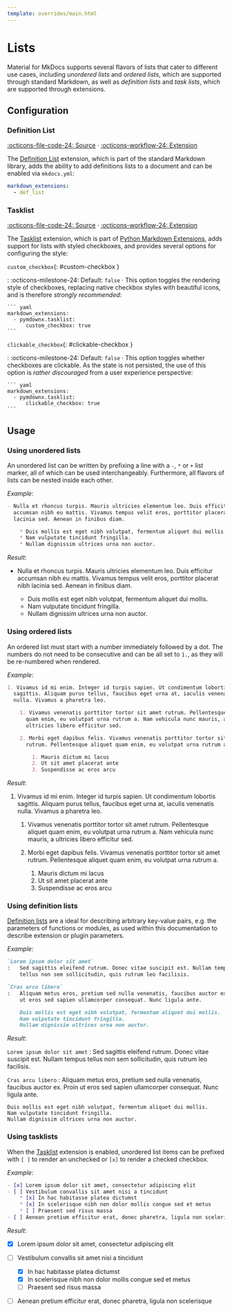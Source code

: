 ```yaml
---
template: overrides/main.html
---
```


# Lists

Material for MkDocs supports several flavors of lists that cater to different
use cases, including _unordered lists_ and _ordered lists_, which are supported
through standard Markdown, as well as _definition lists_ and _task lists_, which
are supported through extensions.

## Configuration

### Definition List

[:octicons-file-code-24: Source][1] · [:octicons-workflow-24: Extension][2]

The [Definition List][2] extension, which is part of the standard Markdown
library, adds the ability to add definitions lists to a document and can be 
enabled via `mkdocs.yml`:

``` yaml
markdown_extensions:
  - def_list
```

  [1]: https://github.com/squidfunk/mkdocs-material/blob/master/src/assets/stylesheets/main/_typeset.scss
  [2]: https://python-markdown.github.io/extensions/definition_lists/

### Tasklist

[:octicons-file-code-24: Source][3] · [:octicons-workflow-24: Extension][4]

The [Tasklist][4] extension, which is part of [Python Markdown Extensions][5], 
adds support for lists with styled checkboxes, and provides several options for 
configuring the style:

`custom_checkbox`{: #custom-checkbox }

:   :octicons-milestone-24: Default: `false` · This option toggles the rendering
    style of checkboxes, replacing native checkbox styles with beautiful icons, 
    and is therefore _strongly recommended_:

    ``` yaml
    markdown_extensions:
      - pymdownx.tasklist:
          custom_checkbox: true
    ```

`clickable_checkbox`{: #clickable-checkbox }

:   :octicons-milestone-24: Default: `false` · This option toggles whether
    checkboxes are clickable. As the state is not persisted, the use of this 
    option is _rather discouraged_ from a user experience perspective:

    ``` yaml
    markdown_extensions:
      - pymdownx.tasklist:
          clickable_checkbox: true
    ```

  [3]: https://github.com/squidfunk/mkdocs-material/blob/master/src/assets/stylesheets/main/extensions/pymdownx/_tasklist.scss
  [4]: https://facelessuser.github.io/pymdown-extensions/extensions/tasklist/
  [5]: https://facelessuser.github.io/pymdown-extensions/

## Usage

### Using unordered lists

An unordered list can be written by prefixing a line with a `-`, `*` or `+`
list marker, all of which can be used interchangeably. Furthermore, all flavors
of lists can be nested inside each other.

_Example_:

``` markdown
- Nulla et rhoncus turpis. Mauris ultricies elementum leo. Duis efficitur
  accumsan nibh eu mattis. Vivamus tempus velit eros, porttitor placerat nibh
  lacinia sed. Aenean in finibus diam.

    * Duis mollis est eget nibh volutpat, fermentum aliquet dui mollis.
    * Nam vulputate tincidunt fringilla.
    * Nullam dignissim ultrices urna non auctor.
```

_Result_:

- Nulla et rhoncus turpis. Mauris ultricies elementum leo. Duis efficitur
  accumsan nibh eu mattis. Vivamus tempus velit eros, porttitor placerat nibh
  lacinia sed. Aenean in finibus diam.

    * Duis mollis est eget nibh volutpat, fermentum aliquet dui mollis.
    * Nam vulputate tincidunt fringilla.
    * Nullam dignissim ultrices urna non auctor.

### Using ordered lists

An ordered list must start with a number immediately followed by a dot. The 
numbers do not need to be consecutive and can be all set to `1.`, as they will
be re-numbered when rendered.

_Example_:

``` markdown
1. Vivamus id mi enim. Integer id turpis sapien. Ut condimentum lobortis
  sagittis. Aliquam purus tellus, faucibus eget urna at, iaculis venenatis
  nulla. Vivamus a pharetra leo.

    1. Vivamus venenatis porttitor tortor sit amet rutrum. Pellentesque aliquet
      quam enim, eu volutpat urna rutrum a. Nam vehicula nunc mauris, a
      ultricies libero efficitur sed.

    2. Morbi eget dapibus felis. Vivamus venenatis porttitor tortor sit amet
      rutrum. Pellentesque aliquet quam enim, eu volutpat urna rutrum a.

        1. Mauris dictum mi lacus
        2. Ut sit amet placerat ante
        3. Suspendisse ac eros arcu
```

_Result_:

1. Vivamus id mi enim. Integer id turpis sapien. Ut condimentum lobortis
  sagittis. Aliquam purus tellus, faucibus eget urna at, iaculis venenatis
  nulla. Vivamus a pharetra leo.

    1. Vivamus venenatis porttitor tortor sit amet rutrum. Pellentesque aliquet
      quam enim, eu volutpat urna rutrum a. Nam vehicula nunc mauris, a
      ultricies libero efficitur sed.

    2. Morbi eget dapibus felis. Vivamus venenatis porttitor tortor sit amet
      rutrum. Pellentesque aliquet quam enim, eu volutpat urna rutrum a.

        1. Mauris dictum mi lacus
        2. Ut sit amet placerat ante
        3. Suspendisse ac eros arcu

### Using definition lists

[Definition lists][6] are a ideal for describing arbitrary key-value pairs, e.g. 
the parameters of functions or modules, as used within this documentation to 
describe extension or plugin parameters.

_Example_:

``` markdown
`Lorem ipsum dolor sit amet`
:   Sed sagittis eleifend rutrum. Donec vitae suscipit est. Nullam tempus
    tellus non sem sollicitudin, quis rutrum leo facilisis.

`Cras arcu libero`
:   Aliquam metus eros, pretium sed nulla venenatis, faucibus auctor ex. Proin
    ut eros sed sapien ullamcorper consequat. Nunc ligula ante.

    Duis mollis est eget nibh volutpat, fermentum aliquet dui mollis.
    Nam vulputate tincidunt fringilla.
    Nullam dignissim ultrices urna non auctor.
```

_Result_:

`Lorem ipsum dolor sit amet`
:   Sed sagittis eleifend rutrum. Donec vitae suscipit est. Nullam tempus
    tellus non sem sollicitudin, quis rutrum leo facilisis.

`Cras arcu libero`
:   Aliquam metus eros, pretium sed nulla venenatis, faucibus auctor ex. Proin
    ut eros sed sapien ullamcorper consequat. Nunc ligula ante.

    Duis mollis est eget nibh volutpat, fermentum aliquet dui mollis.
    Nam vulputate tincidunt fringilla.
    Nullam dignissim ultrices urna non auctor.

  [6]: #definition-list

### Using tasklists

When the [Tasklist][7] extension is enabled, unordered list items can be
prefixed with `[ ]` to render an unchecked or `[x]` to render a checked
checkbox.

_Example_:

``` markdown
- [x] Lorem ipsum dolor sit amet, consectetur adipiscing elit
- [ ] Vestibulum convallis sit amet nisi a tincidunt
    * [x] In hac habitasse platea dictumst
    * [x] In scelerisque nibh non dolor mollis congue sed et metus
    * [ ] Praesent sed risus massa
- [ ] Aenean pretium efficitur erat, donec pharetra, ligula non scelerisque
```

_Result_:

- [x] Lorem ipsum dolor sit amet, consectetur adipiscing elit
- [ ] Vestibulum convallis sit amet nisi a tincidunt
    * [x] In hac habitasse platea dictumst
    * [x] In scelerisque nibh non dolor mollis congue sed et metus
    * [ ] Praesent sed risus massa
- [ ] Aenean pretium efficitur erat, donec pharetra, ligula non scelerisque

  [7]: #tasklist
